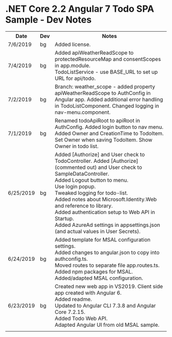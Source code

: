 # .NET Core 2.2 Angular 7 Todo SPA Sample - Dev Notes

<table>
    <tr>
        <th>Date</th>
        <th>Dev</th>
        <th>Notes</th>
    </tr>
    <tr>
        <td>7/6/2019</td><td>bg</td>
		<td>
			Added license.<br/>
		</td>
    </tr>
    <tr>
        <td>7/4/2019</td><td>bg</td>
		<td>
			Added apiWeatherReadScope to protectedResourceMap and consentScopes in app.module.<br/>
			TodoListService - use BASE_URL to set up URL for api/todo.<br/>
		</td>
    </tr>
    <tr>
        <td>7/2/2019</td><td>bg</td>
		<td>
			Branch: weather_scope - added property apiWeatherReadScope to AuthConfig in Angular app.
			Added additional error handling in TodoListComponent.
			Changed logging in nav-menu.component.<br/>
		</td>
    </tr>
    <tr>
        <td>7/1/2019</td><td>bg</td>
		<td>
			Renamed todoApiRoot to apiRoot in AuthConfig.
			Added login button to nav menu.<br/>
			Added Owner and CreationTime to TodoItem.
			Set Owner when saving TodoItem.
			Show Owner in todo list.<br/>
		</td>
    </tr>
    <tr>
        <td>6/25/2019</td><td>bg</td>
		<td>
			Added [Authorize] and User check to TodoController.
			Added [Authorize] (commented out) and User check to SampleDataController.<br/>
			Added Logout button to menu.<br/>
			Use login popup.<br/>
			Tweaked logging for todo-list.<br/>
			Added notes about Microsoft.Identity.Web and reference to library.<br/>
			Added authentication setup to Web API in Startup.<br/>
			Added AzureAd settings in appsettings.json (and actual values in User Secrets).<br/>
		</td>
    </tr>
    <tr>
        <td>6/24/2019</td><td>bg</td>
		<td>
			Added template for MSAL configuration settings.<br/>
			Added changes to angular.json to copy into authconfig.ts.<br/>
			Moved routes to separate file app.routes.ts.<br/>
			Added npm packages for MSAL.  Added/adapted MSAL configuration.<br/>
		</td>
    </tr>
    <tr>
        <td>6/23/2019</td><td>bg</td>
		<td>
			Created new web app in VS2019.
			Client side app created with Angular 6.<br/>
			Added readme.<br/>
			Updated to Angular CLI 7.3.8 and Angular Core 7.2.15.<br/>
			Added Todo Web API.<br/>
			Adapted Angular UI from old MSAL sample.<br/>
		</td>
    </tr>
    <tr>
        <td></td><td></td>
		<td>
		</td>
    </tr>
</table>
